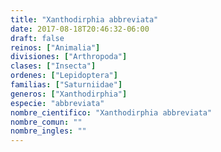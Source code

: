 ```yaml
---
title: "Xanthodirphia abbreviata"
date: 2017-08-18T20:46:32-06:00
draft: false
reinos: ["Animalia"]
divisiones: ["Arthropoda"]
clases: ["Insecta"]
ordenes: ["Lepidoptera"]
familias: ["Saturniidae"]
generos: ["Xanthodirphia"]
especie: "abbreviata"
nombre_cientifico: "Xanthodirphia abbreviata"
nombre_comun: ""
nombre_ingles: ""
---
```

